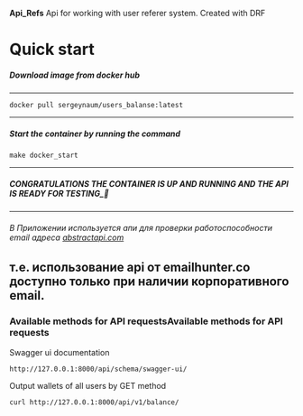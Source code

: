 **Api_Refs** Api for working with user referer system. Created with DRF

# Quick start

##### Download image from docker hub

---
```
docker pull sergeynaum/users_balanse:latest
```
---
##### Start the container by running the command
```
make docker_start
```
---
##### CONGRATULATIONS THE CONTAINER IS UP AND RUNNING AND THE API IS READY FOR TESTING_🚀

---
###### В Приложении используется апи для проверки работоспособности email адреса [abstractapi.com](https://app.abstractapi.com/api/email-validation/) 
т.е. использование api от emailhunter.co доступно только при наличии корпоративного email.
---
### Available methods for API requestsAvailable methods for API requests

Swagger ui documentation
```
http://127.0.0.1:8000/api/schema/swagger-ui/
```

Output wallets of all users by GET method
```
curl http://127.0.0.1:8000/api/v1/balance/
```